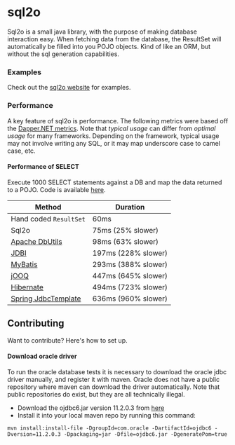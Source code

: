 # sql2o

Sql2o is a small java library, with the purpose of making database interaction easy.
When fetching data from the database, the ResultSet will automatically be filled into you POJO objects.
Kind of like an ORM, but without the sql generation capabilities.

### Examples

Check out the [sql2o website](http://www.sql2o.org) for examples.

### Performance

A key feature of sql2o is performance. The following metrics were based off the
[Dapper.NET metrics](https://github.com/SamSaffron/dapper-dot-net#performance).
Note that *typical usage* can differ from *optimal usage* for many frameworks. Depending on the framework,
typical usage may not involve writing any SQL, or it may map underscore case to camel case, etc.

#### Performance of SELECT

Execute 1000 SELECT statements against a DB and map the data returned to a POJO.
Code is available [here](https://github.com/aaberg/sql2o/blob/master/core/src/test/java/org/sql2o/performance/PojoPerformanceTest.java).

Method                                                              | Duration               |
------------------------------------------------------------------- | ---------------------- |
Hand coded <code>ResultSet</code>                                   | 60ms                   |
Sql2o                                                               | 75ms (25% slower)      |
[Apache DbUtils](http://commons.apache.org/proper/commons-dbutils/) | 98ms (63% slower)      |
[JDBI](http://jdbi.org/)                                            | 197ms (228% slower)    |
[MyBatis](http://mybatis.github.io/mybatis-3/)                      | 293ms (388% slower)    |
[jOOQ](http://www.jooq.org)                                         | 447ms (645% slower)    |
[Hibernate](http://hibernate.org/)                                  | 494ms (723% slower)    |
[Spring JdbcTemplate](http://docs.spring.io/spring/docs/current/spring-framework-reference/html/jdbc.html) | 636ms (960% slower) |

## Contributing

Want to contribute? Here's how to set up.

#### Download oracle driver

To run the oracle database tests it is necessary to download the oracle jdbc driver manually, and register it with maven.
Oracle does not have a public repository where maven can download the driver automatically.
Note that public repositories do exist, but they are all technically illegal.

* Download the ojdbc6.jar version 11.2.0.3 from [here](http://www.oracle.com/technetwork/database/enterprise-edition/jdbc-112010-090769.html)
* Install it into your local maven repo by running this command:
```
mvn install:install-file -DgroupId=com.oracle -DartifactId=ojdbc6 -Dversion=11.2.0.3 -Dpackaging=jar -Dfile=ojdbc6.jar -DgeneratePom=true
```
